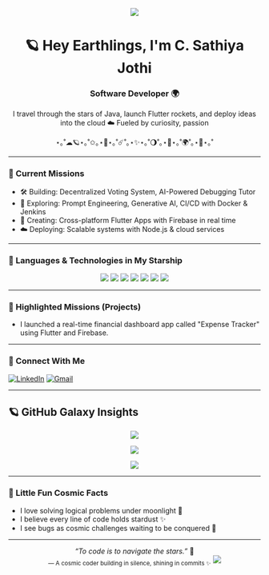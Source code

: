 <p align="center">
  <img src="https://readme-typing-svg.herokuapp.com?font=Orbitron&size=24&pause=1000&color=66FFF0&center=true&vCenter=true&width=600&lines=Hello!+I'm+C.+Sathiya+Jothi+!;MCA+Grad+%7C+Code+Astronaut+%7C+Exploring+AI+and+DevOps;Launching+tech+from+Earth+to+Infinity+🚀" />
</p>


<h1 align="center">🪐 Hey Earthlings, I'm C. Sathiya Jothi</h1>
<h3 align="center">Software Developer 🌍</h3>

<p align="center">
  I travel through the stars of Java, launch Flutter rockets, and deploy ideas into the cloud ☁️  
  Fueled by curiosity, passion   
</p>

<p align="center">⋆｡˚☁︎🪐⋆｡˚✩｡⋆🚀⋆｡˚☄️˚｡⋆✨⋆｡˚🌖˚｡⋆🌟⋆｡˚🌍˚｡⋆🌌⋆｡˚</p>

---

### 🌠 Current Missions
- 🛠 Building: Decentralized Voting System, AI-Powered Debugging Tutor  
- 🤖 Exploring: Prompt Engineering, Generative AI, CI/CD with Docker & Jenkins  
- 📱 Creating: Cross-platform Flutter Apps with Firebase in real time  
- ☁️ Deploying: Scalable systems with Node.js & cloud services  

---

### 🚀 Languages & Technologies in My Starship

<p align="center">

  <img src="https://img.shields.io/badge/Java-1e1e2f?style=for-the-badge&logo=openjdk&logoColor=ffccbc&labelColor=29293d" />
  <img src="https://img.shields.io/badge/Flutter-2a1f3c?style=for-the-badge&logo=flutter&logoColor=80d8ff&labelColor=342a4c" />
  <img src="https://img.shields.io/badge/Firebase-2b1d1f?style=for-the-badge&logo=firebase&logoColor=ffd180&labelColor=3c2c2e" />
  <img src="https://img.shields.io/badge/Node.js-1a2d1f?style=for-the-badge&logo=node.js&logoColor=b9f6ca&labelColor=2b3f2f" />
  <img src="https://img.shields.io/badge/Express-2c2c2c?style=for-the-badge&logo=express&logoColor=ffffff&labelColor=3c3c3c" />
  
  <img src="https://img.shields.io/badge/MongoDB-1a2c1f?style=for-the-badge&logo=mongodb&logoColor=c8e6c9&labelColor=2c3f2c" />
  
  <img src="https://img.shields.io/badge/Git-2c1c1c?style=for-the-badge&logo=git&logoColor=ff8a65&labelColor=3c2120" />
  

</p>

---

### 🌌 Highlighted Missions (Projects)

- I launched a real-time financial dashboard app called "Expense Tracker" using Flutter and Firebase.

---


### 📡 Connect With Me

[![LinkedIn](https://img.shields.io/badge/LinkedIn-2a2c3c?style=for-the-badge&logo=linkedin&logoColor=82b1ff)](https://www.linkedin.com/in/sathiyajothi007)
[![Gmail](https://img.shields.io/badge/Gmail-2a1a1a?style=for-the-badge&logo=gmail&logoColor=ff8a80)](mailto:sathiyajothic@gmail.com)

---

## 🪐 GitHub Galaxy Insights

<p align="center">
  <img src="https://github-readme-stats.vercel.app/api?username=sathiya9944&show_icons=true&theme=tokyonight&border_radius=15&hide_title=true" />
</p>

<p align="center">
  <img src="https://github-readme-stats.vercel.app/api/top-langs/?username=sathiya9944&layout=compact&theme=tokyonight&langs_count=6" />
</p>

<p align="center">
  <img src="https://github-readme-streak-stats.herokuapp.com/?user=sathiya9944&theme=tokyonight&hide_border=false&date_format=M%20j%5B%2C%20Y%5D" />
</p>

---

### 🌠 Little Fun Cosmic Facts
- I love solving logical problems under moonlight 🌙  
- I believe every line of code holds stardust ✨  
- I see bugs as cosmic challenges waiting to be conquered 🌌  

---

<p align="center">
  <i>“To code is to navigate the stars.”</i> 🌟<br>
  <sub>— A cosmic coder building in silence, shining in commits ✨</sub>  
  <img src="https://capsule-render.vercel.app/api?type=waving&color=0:66fff0,100:3b3bff&height=100&section=footer&text=🌌+Thanks+for+Visiting+My+Universe!+🌠&fontColor=ffffff&fontSize=22"/>
</p>
